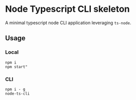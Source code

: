 # Node Typescript CLI skeleton
A minimal typescript node CLI application leveraging `ts-node`. 

## Usage
### Local
```
npm i
npm start"
```

### CLI
```
npm i - g
node-ts-cli
```